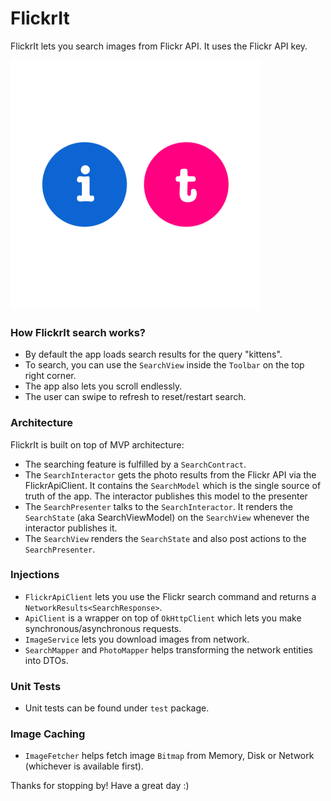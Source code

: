 # FlickrIt

FlickrIt lets you search images from Flickr API. It uses the Flickr API key.

<img src="./README_images/ic_flickr_logo.png" width="400" height="400"/>

### How FlickrIt search works?

- By default the app loads search results for the query "kittens".
- To search, you can use the `SearchView` inside the `Toolbar` on the top right corner.
- The app also lets you scroll endlessly.
- The user can swipe to refresh to reset/restart search.

### Architecture

FlickrIt is built on top of MVP architecture:

- The searching feature is fulfilled by a `SearchContract`.
- The `SearchInteractor` gets the photo results from the Flickr API via the FlickrApiClient. It contains the `SearchModel` which is the single source of truth of the app. The interactor publishes this model to the presenter
- The `SearchPresenter` talks to the `SearchInteractor`. It renders the `SearchState` (aka SearchViewModel) on the `SearchView` whenever the interactor publishes it.
- The `SearchView` renders the `SearchState` and also post actions to the `SearchPresenter`.

### Injections

- `FlickrApiClient` lets you use the Flickr search command and returns a `NetworkResults<SearchResponse>`.
- `ApiClient` is a wrapper on top of `OkHttpClient` which lets you make synchronous/asynchronous requests.
- `ImageService` lets you download images from network.
- `SearchMapper` and `PhotoMapper` helps transforming the network entities into DTOs.

### Unit Tests

- Unit tests can be found under `test` package.

### Image Caching

- `ImageFetcher` helps fetch image `Bitmap` from Memory, Disk or Network (whichever is available first).

Thanks for stopping by! Have a great day :)


